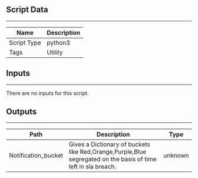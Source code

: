 

## Script Data
---

| **Name** | **Description** |
| --- | --- |
| Script Type | python3 |
| Tags | Utility |

## Inputs
---
There are no inputs for this script.

## Outputs
---

| **Path** | **Description** | **Type** |
| --- | --- | --- |
| Notification_bucket | Gives a Dictionary of buckets like Red,Orange,Purple,Blue segregated on the basis of time left in sla breach.  | unknown |
